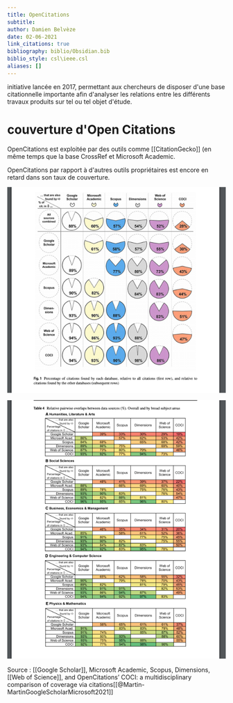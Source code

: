 ```yaml
---
title: OpenCitations
subtitle:
author: Damien Belvèze
date: 02-06-2021
link_citations: true
bibliography: biblio/Obsidian.bib
biblio_style: csl\ieee.csl
aliases: []
---
```


initiative lancée en 2017, permettant aux chercheurs de disposer d'une base citationnelle importante afin d'analyser les relations entre les différents travaux produits sur tel ou tel objet d'étude. 

# couverture d'Open Citations

OpenCitations est exploitée par des outils comme [[CitationGecko]] (en même temps que la base CrossRef et Microsoft Academic. 

OpenCitations par rapport à d'autres outils propriétaires est encore en retard dans son taux de couverture. 

![couverture OpenCitations](images/opencitations1.png)

![Couverture OpenCitations](images/opencitations2.png)

Source : [[Google Scholar]], Microsoft Academic, Scopus, Dimensions, [[Web of Science]], and OpenCitations’ COCI: a multidisciplinary comparison of coverage via citations[[@Martin-MartinGoogleScholarMicrosoft2021]]